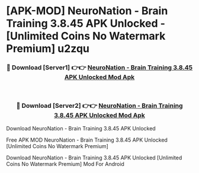 # [APK-MOD] NeuroNation - Brain Training 3.8.45 APK Unlocked - [Unlimited Coins No Watermark Premium] u2zqu



<div align="center">
<h3>🔴 Download [Server1] 👉👉 <a href="https://momento.my/?title=NeuroNation_-_Brain_Training_3.8.45_APK_Unlocked">NeuroNation - Brain Training 3.8.45 APK Unlocked Mod Apk</a></h3><br>

<h3>🔴 Download [Server2] 👉👉 <a href="https://momento.my/?title=NeuroNation_-_Brain_Training_3.8.45_APK_Unlocked">NeuroNation - Brain Training 3.8.45 APK Unlocked Mod Apk</a></h3>
</div>



Download NeuroNation - Brain Training 3.8.45 APK Unlocked 

Free APK MOD NeuroNation - Brain Training 3.8.45 APK Unlocked [Unlimited Coins No Watermark Premium]

Download NeuroNation - Brain Training 3.8.45 APK Unlocked [Unlimited Coins No Watermark Premium] Mod For Android
